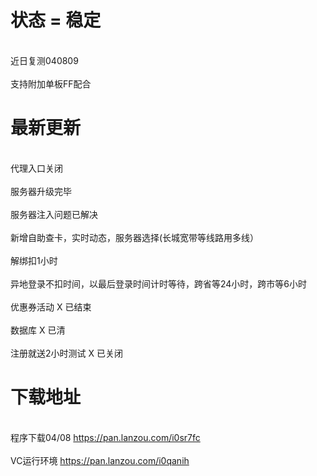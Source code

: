 

# 状态 = 稳定

</br> 近日复测040809</br>
</br> 支持附加单板FF配合 </br>

# 最新更新
 
</br> 代理入口关闭 </br>
</br> 服务器升级完毕</br>
</br> 服务器注入问题已解决</br>
</br> 新增自助查卡，实时动态，服务器选择(长城宽带等线路用多线）</br>
</br> 解绑扣1小时</br>
</br> 异地登录不扣时间，以最后登录时间计时等待，跨省等24小时，跨市等6小时</br> 
</br> 优惠券活动 X 已结束</br>
</br> 数据库 X 已清</br>
</br> 注册就送2小时测试 X 已关闭</br>


# 下载地址 

</br>程序下载04/08 https://pan.lanzou.com/i0sr7fc</br>
</br>VC运行环境 https://pan.lanzou.com/i0qanih</br>

 
